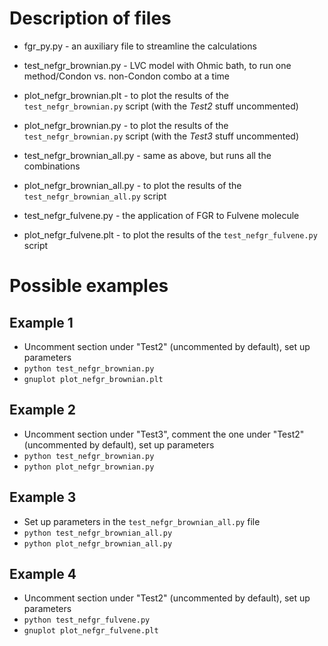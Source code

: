 # Description of files

   * fgr_py.py  - an auxiliary file to streamline the calculations

   * test_nefgr_brownian.py - LVC model with Ohmic bath, to run one method/Condon vs. non-Condon combo at a time
   * plot_nefgr_brownian.plt - to plot the results of the ```test_nefgr_brownian.py``` script (with the *Test2* stuff uncommented)
   * plot_nefgr_brownian.py  - to plot the results of the ```test_nefgr_brownian.py``` script (with the *Test3* stuff uncommented)

   * test_nefgr_brownian_all.py - same as above, but runs all the combinations
   * plot_nefgr_brownian_all.py - to plot the results of the ```test_nefgr_brownian_all.py``` script

   * test_nefgr_fulvene.py - the application of FGR to Fulvene molecule
   * plot_nefgr_fulvene.plt - to plot the results of the ```test_nefgr_fulvene.py``` script


# Possible examples

##  Example 1
   * Uncomment section under "Test2"  (uncommented by default), set up parameters
   * ```python test_nefgr_brownian.py```
   * ```gnuplot plot_nefgr_brownian.plt```

##  Example 2
   * Uncomment section under "Test3", comment the one under "Test2" (uncommented by default), set up parameters
   * ```python test_nefgr_brownian.py```
   * ```python plot_nefgr_brownian.py```

##  Example 3
   * Set up parameters in the ```test_nefgr_brownian_all.py``` file
   * ```python test_nefgr_brownian_all.py```
   * ```python plot_nefgr_brownian_all.py```

##  Example 4
   * Uncomment section under "Test2"  (uncommented by default), set up parameters
   * ```python test_nefgr_fulvene.py```
   * ```gnuplot plot_nefgr_fulvene.plt```



